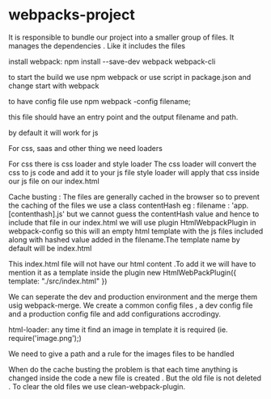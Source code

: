 # webpacks-project

It is responsible to bundle our project into a smaller group of files.
It manages the dependencies . Like it includes the files 

install webpack:
npm install --save-dev webpack webpack-cli

to start the build we use npm webpack or use script in package.json and change start with webpack

to have config file use npm webpack -config filename;

this file should have an entry point and the output filename and path.

by default it will work for js

For css, saas and other thing we need loaders

For css there is css loader and style loader
The css loader will convert the css to js code and add it to your js file 
style loader will apply that css inside our js file on our index.html

Cache busting :
The files are generally cached in the browser so to prevent the caching of the files 
we use a class contentHash
eg :
filename : 'app.[contenthash].js'
but we cannot guess the contentHash value and hence to include that file in our index.html 
we will use plugin HtmlWebpackPlugin in webpack-config so this will an empty html template with the js files included
along with hashed value added in the filename.The template name by default will be index.html

This index.html file will not have our html content .To add it we will have to mention it as a template inside the plugin new HtmlWebPackPlugin({
    template: "./src/index.html"
})

We can seperate the dev and production environment and the merge them usig webpack-merge. 
We create a common config files , a dev config file and a production config file and add configurations accrodingy.

html-loader:
any time it find an image in template it is required (ie. require('image.png');)

We need to give a path and a rule for the images files to be handled 

When do the cache busting the problem is that each time anything is changed inside the code a new file is created . But the 
old file is not deleted . To clear the old files we use clean-webpack-plugin. 
